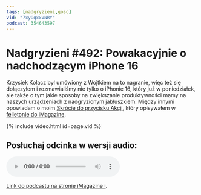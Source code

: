 ```yaml
---
tags: [nadgryzieni,gosc]
vid: "7xyOqxxVNRY"
podcast: 354643597
---
```


# Nadgryzieni #492: Powakacyjnie o nadchodzącym iPhone 16

Krzysiek Kołacz był umówiony z Wojtkiem na to nagranie, więc też się dołączyłem i rozmawialiśmy nie tylko o iPhonie 16, który już w poniedziałek, ale także o tym jakie sposoby na zwiększanie produktywności mamy na naszych urządzeniach z nadgryzionym jabłuszkiem. Między innymi opowiadam o moim [Skrócie do przycisku Akcji](/akcja), który opisywałem w [felietonie do iMagazine](/pl/akcja/).

{% include video.html id=page.vid %}

<!--More-->

## Posłuchaj odcinka w wersji audio:

<audio controls>
<source src="https://media.blubrry.com/nadgryzieni/imagazine.stronazen.pl/nadgryzieni/Nadgryzieni-Odcinek-492.mp3" type="audio/mpeg">
</audio>

[Link do podcastu na stronie iMagazine ℹ️][l].

[l]: https://imagazine.pl/2024/09/06/nadgryzieni-492-budowanie-swojego-workflow-i-przewidywania-nt-iphoneow-16-pro/

[n]: https://michael.gratis/nozbe_pl
[np]: https://michael.gratis/nozbepersonal_pl